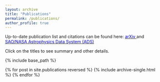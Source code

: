 ```yaml
---
layout: archive
title: "Publications"
permalink: /publications/
author_profile: true
---
```


Up-to-date publication list and citations can be found here: [<u><span style="color:blue"> arXiv </span></u>](https://arxiv.org/find/astro-ph/1/au:+Ramachandra_N/0/1/0/all/0/1) and [<u><span style="color:blue"> SAO/NASA Astrophysics Data System (ADS) </span></u>](https://ui.adsabs.harvard.edu/#/public-libraries/y2_59cmZQ2iC2mUPSYSXtQ)

Click on the titles to see summary and other details. 

{% include base_path %}

{% for post in site.publications reversed %}
  {% include archive-single.html %}
{% endfor %}
